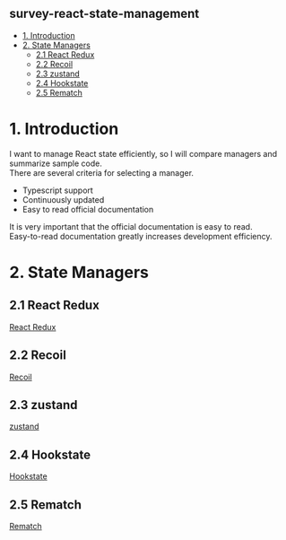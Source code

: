## survey-react-state-management

- [1. Introduction](#1-introduction)
- [2. State Managers](#2-state-managers)
  - [2.1 React Redux](#21-react-redux)
  - [2.2 Recoil](#22-recoil)
  - [2.3 zustand](#23-zustand)
  - [2.4 Hookstate](#24-hookstate)
  - [2.5 Rematch](#25-rematch)

# 1. Introduction

I want to manage React state efficiently, so I will compare managers and summarize sample code. \
There are several criteria for selecting a manager.

- Typescript support
- Continuously updated
- Easy to read official documentation

It is very important that the official documentation is easy to read. \
Easy-to-read documentation greatly increases development efficiency.

# 2. State Managers

## 2.1 React Redux

[React Redux](https://react-redux.js.org/)

## 2.2 Recoil

[Recoil](https://recoiljs.org/)

## 2.3 zustand

[zustand](https://github.com/pmndrs/zustand)

## 2.4 Hookstate

[Hookstate](https://hookstate.js.org/)

## 2.5 Rematch

[Rematch](https://rematchjs.org/)

